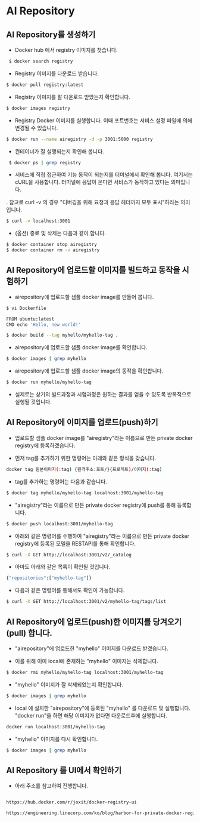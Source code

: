 # AI Repository


## AI Repository를 생성하기

- Docker hub 에서 registry 이미지를 찾습니다.
```bash
 $ docker search registry
```

- Registry 이미지를 다운로드 받습니다.

```bash
$ docker pull registry:latest
```

- Registry 이미지를 잘 다운로드 받았는지 확인합니다.

```bash
$ docker images registry
```

- Registry Docker 이미지를 실행합니다. 이때 포트번호는 서비스 설정 파일에 의해 변경될 수 있습니다.

```bash
$ docker run --name airegistry -d -p 3001:5000 registry
```

- 컨테이너가 잘 실행되는지 확인해 봅니다.

```bash
 $ docker ps | grep registry
```

- 서비스에 직접 접근하여 기능 동작이 되는지를 터미널에서 확인해 봅니다. 여기서는 cURL을 사용합니다. 터미널에 응답이 온다면 서비스가 동작하고 있다는 의미입니다.

 . 참고로 curl -v 의 경우 "디버깅을 위해 요청과 응답 헤더까지 모두 표시"하라는 의미입니다.

```bash
$ curl -v localhost:3001
```

- (옵션) 종료 및 삭제는 다음과 같이 합니다.
```bash
$ docker container stop airegistry 
$ docker container rm -v airegistry
```

## AI Repository에 업로드할 이미지를 빌드하고 동작을 시험하기

- airepository에 업로드할 샘플 docker image를 만들어 봅니다.

```bash
$ vi Dockerfile
```

```bash
FROM ubuntu:latest
CMD echo 'Hello, new world!'
```

```bash
$ docker build --tag myhello/myhello-tag .
```

- airepository에 업로드할 샘플 docker image를 확인합니다.

```bash
$ docker images | grep myhello
```

- airepository에 업로드할 샘플 docker image의 동작을 확인합니다.

```bash
$ docker run myhello/myhello-tag
```

- 실제로는 상기의 빌드과정과 시험과정은 원하는 결과를 얻을 수 있도록 반복적으로 실행될 것입니다.


## AI Repository에 이미지를 업로드(push)하기

- 업로드할 샘플 docker image를 "airegistry"라는 이름으로 만든 private docker registry에 등록하겠습니다.

- 먼저 tag를 추가하기 위한 명령어는 아래와 같은 형식을 갖습니다.

```bash
docker tag 원본이미지(:tag) {원격주소:포트/}{프로젝트)/이미지(:tag)
```

- tag를 추가하는 명령어는 다음과 같습니다.

```bash
$ docker tag myhello/myhello-tag localhost:3001/myhello-tag
```

- "airegistry"라는 이름으로 만든 private docker registry에 push를 통해 등록합니다.

```bash
$ docker push localhost:3001/myhello-tag
```

- 아래와 같은 명령어를 수행하여 "airegistry"라는 이름으로 만든 private docker registry에 등록된 모델을 RESTAPI를 통해 확인합니다.

```bash
$ curl -X GET http://localhost:3001/v2/_catalog
```

- 아마도 아래와 같은 목록이 확인될 것입니다.

```bash
{"repositories":["myhello-tag"]}
```

- 다음과 같은 명령어를 통해서도 확인이 가능합니다.

```bash
$ curl -X GET http://localhost:3001/v2/myhello-tag/tags/list
```



## AI Repository에 업로드(push)한 이미지를 당겨오기(pull) 합니다.

- "airepository"에 업로드한 "myhello" 이미지를 다운로드 받겠습니다.

- 이를 위해 이미 local에 존재하는 "myhello" 이미지는 삭제합니다.

```bash
$ docker rmi myhello/myhello-tag localhost:3001/myhello-tag
```

- "myhello" 이미지가 잘 삭제되었는지 확인합니다.

```bash
$ docker images | grep myhello
```

- local 에 설치한 "airepository"에 등록된 "myhello" 를 다운로드 및 실행합니다. "docker run"을 하면 해당 이미지가 없다면 다운로드후에 실행합니다.

```bash
docker run localhost:3001/myhello-tag
```

- "myhello" 이미지를 다시 확인합니다.

```bash
$ docker images | grep myhello
```

## AI Repository 를 UI에서 확인하기

- 아래 주소를 참고하여 진행합니다.

```bash

https://hub.docker.com/r/joxit/docker-registry-ui

https://engineering.linecorp.com/ko/blog/harbor-for-private-docker-registry/

```





